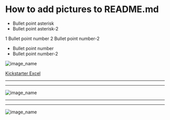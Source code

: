 # How to add pictures to README.md


* Bullet point asterisk
* Bullet point asterisk-2


1 Bullet point number
2 Bullet point number-2

- Bullet point number
- Bullet point number-2


![image_name](20220302_164813.jpg)


[Kickstarter Excel](KickstarterStats_Solved_copy.xlsx)

---


---


![image_name](Picture1.png)


---


---


![image_name](Picture2.png)
